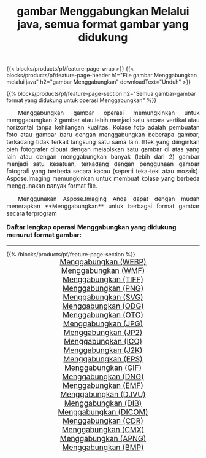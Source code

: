 ﻿---
title: gambar Menggabungkan Melalui java, semua format gambar yang didukung 
weight: 3920
url: /id/java/merge/ 
lang: id
langdirlevel: 2
locales: zh-hans,ja,it,ru,de,es,fr,nl,id,lt,pl,pt,vi,tr,ko,zh-hant,ar,hi,th,sv,cs,uk,he
description: Menggunakan Aspose.Imaging Anda dapat dengan mudah Menggabungkan gambar Via java
---

{{< blocks/products/pf/feature-page-wrap >}}
{{< blocks/products/pf/feature-page-header h1="File gambar Menggabungkan melalui java" h2="gambar Menggabungkan" downloadText="Unduh" >}}


{{% blocks/products/pf/feature-page-section  h2="Semua gambar-gambar format yang didukung untuk operasi Menggabungkan" %}}
<p align="justify" style="text-indent:2em;font-size:15px;">
Menggabungkan gambar operasi memungkinkan untuk menggabungkan 2 gambar atau lebih menjadi satu secara vertikal atau horizontal tanpa kehilangan kualitas. Kolase foto adalah pembuatan foto atau gambar baru dengan menggabungkan beberapa gambar, terkadang tidak terkait langsung satu sama lain. Efek yang diinginkan oleh fotografer dibuat dengan melapiskan satu gambar di atas yang lain atau dengan menggabungkan banyak (lebih dari 2) gambar menjadi satu kesatuan, terkadang dengan penggunaan gambar fotografi yang berbeda secara kacau (seperti teka-teki atau mozaik). Aspose.Imaging memungkinkan untuk membuat kolase yang berbeda menggunakan banyak format file.
</p>
<p align="justify" style="text-indent:2em;font-size:15px;">
Menggunakan Aspose.Imaging Anda dapat dengan mudah menerapkan **Menggabungkan** untuk berbagai format gambar secara terprogram
</p>
<h3 style="margin-top:16px;">
Daftar lengkap operasi Menggabungkan yang didukung menurut format gambar:
</h3>
<hr/>
{{% /blocks/products/pf/feature-page-section %}}
<div class="container-fluid productfamilypage bg-gray">
    <div class="convertypes bg-gray agp-content section">
        <div class="container">
		<div class="row other-converters" style="gap: 10px;font-size: 19px;text-align:center;">
		    <div class='col-md-3 other-converter remove-lp remove-rp'><a href="/imaging/id/java/merge/webp/" style="padding:15px;">Menggabungkan (WEBP)</a></div><div class='col-md-3 other-converter remove-lp remove-rp'><a href="/imaging/id/java/merge/wmf/" style="padding:15px;">Menggabungkan (WMF)</a></div><div class='col-md-3 other-converter remove-lp remove-rp'><a href="/imaging/id/java/merge/tiff/" style="padding:15px;">Menggabungkan (TIFF)</a></div><div class='col-md-3 other-converter remove-lp remove-rp'><a href="/imaging/id/java/merge/png/" style="padding:15px;">Menggabungkan (PNG)</a></div><div class='col-md-3 other-converter remove-lp remove-rp'><a href="/imaging/id/java/merge/svg/" style="padding:15px;">Menggabungkan (SVG)</a></div><div class='col-md-3 other-converter remove-lp remove-rp'><a href="/imaging/id/java/merge/odg/" style="padding:15px;">Menggabungkan (ODG)</a></div><div class='col-md-3 other-converter remove-lp remove-rp'><a href="/imaging/id/java/merge/otg/" style="padding:15px;">Menggabungkan (OTG)</a></div><div class='col-md-3 other-converter remove-lp remove-rp'><a href="/imaging/id/java/merge/jpg/" style="padding:15px;">Menggabungkan (JPG)</a></div><div class='col-md-3 other-converter remove-lp remove-rp'><a href="/imaging/id/java/merge/jp2/" style="padding:15px;">Menggabungkan (JP2)</a></div><div class='col-md-3 other-converter remove-lp remove-rp'><a href="/imaging/id/java/merge/ico/" style="padding:15px;">Menggabungkan (ICO)</a></div><div class='col-md-3 other-converter remove-lp remove-rp'><a href="/imaging/id/java/merge/j2k/" style="padding:15px;">Menggabungkan (J2K)</a></div><div class='col-md-3 other-converter remove-lp remove-rp'><a href="/imaging/id/java/merge/eps/" style="padding:15px;">Menggabungkan (EPS)</a></div><div class='col-md-3 other-converter remove-lp remove-rp'><a href="/imaging/id/java/merge/gif/" style="padding:15px;">Menggabungkan (GIF)</a></div><div class='col-md-3 other-converter remove-lp remove-rp'><a href="/imaging/id/java/merge/dng/" style="padding:15px;">Menggabungkan (DNG)</a></div><div class='col-md-3 other-converter remove-lp remove-rp'><a href="/imaging/id/java/merge/emf/" style="padding:15px;">Menggabungkan (EMF)</a></div><div class='col-md-3 other-converter remove-lp remove-rp'><a href="/imaging/id/java/merge/djvu/" style="padding:15px;">Menggabungkan (DJVU)</a></div><div class='col-md-3 other-converter remove-lp remove-rp'><a href="/imaging/id/java/merge/dib/" style="padding:15px;">Menggabungkan (DIB)</a></div><div class='col-md-3 other-converter remove-lp remove-rp'><a href="/imaging/id/java/merge/dicom/" style="padding:15px;">Menggabungkan (DICOM)</a></div><div class='col-md-3 other-converter remove-lp remove-rp'><a href="/imaging/id/java/merge/cdr/" style="padding:15px;">Menggabungkan (CDR)</a></div><div class='col-md-3 other-converter remove-lp remove-rp'><a href="/imaging/id/java/merge/cmx/" style="padding:15px;">Menggabungkan (CMX)</a></div><div class='col-md-3 other-converter remove-lp remove-rp'><a href="/imaging/id/java/merge/apng/" style="padding:15px;">Menggabungkan (APNG)</a></div><div class='col-md-3 other-converter remove-lp remove-rp'><a href="/imaging/id/java/merge/bmp/" style="padding:15px;">Menggabungkan (BMP)</a></div>
                </div>
        </div>
    </div>
</div>
<br/>
